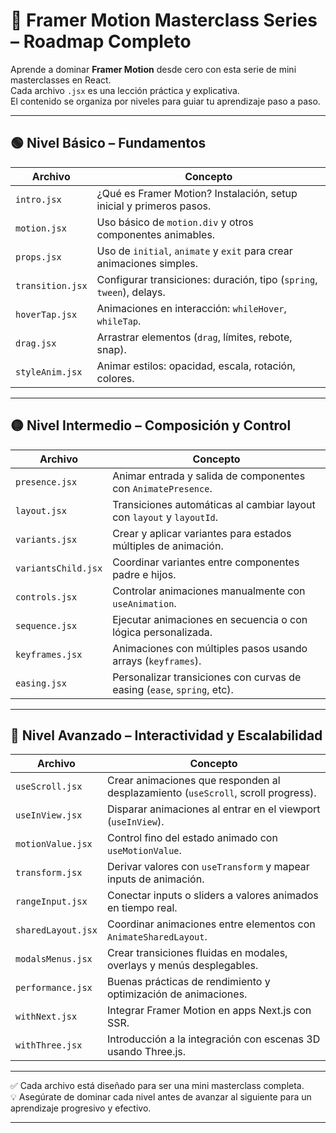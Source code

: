 # 🚀 Framer Motion Masterclass Series – Roadmap Completo

Aprende a dominar **Framer Motion** desde cero con esta serie de mini masterclasses en React.  
Cada archivo `.jsx` es una lección práctica y explicativa.  
El contenido se organiza por niveles para guiar tu aprendizaje paso a paso.

---

## 🟢 Nivel Básico – Fundamentos

| Archivo           | Concepto                                                                 |
|-------------------|--------------------------------------------------------------------------|
| `intro.jsx`       | ¿Qué es Framer Motion? Instalación, setup inicial y primeros pasos.     |
| `motion.jsx`      | Uso básico de `motion.div` y otros componentes animables.               |
| `props.jsx`       | Uso de `initial`, `animate` y `exit` para crear animaciones simples.    |
| `transition.jsx`  | Configurar transiciones: duración, tipo (`spring`, `tween`), delays.    |
| `hoverTap.jsx`    | Animaciones en interacción: `whileHover`, `whileTap`.                   |
| `drag.jsx`        | Arrastrar elementos (`drag`, límites, rebote, snap).                    |
| `styleAnim.jsx`   | Animar estilos: opacidad, escala, rotación, colores.                    |

---

## 🟡 Nivel Intermedio – Composición y Control

| Archivo             | Concepto                                                                      |
|----------------------|-------------------------------------------------------------------------------|
| `presence.jsx`       | Animar entrada y salida de componentes con `AnimatePresence`.                |
| `layout.jsx`         | Transiciones automáticas al cambiar layout con `layout` y `layoutId`.        |
| `variants.jsx`       | Crear y aplicar variantes para estados múltiples de animación.               |
| `variantsChild.jsx`  | Coordinar variantes entre componentes padre e hijos.                         |
| `controls.jsx`       | Controlar animaciones manualmente con `useAnimation`.                        |
| `sequence.jsx`       | Ejecutar animaciones en secuencia o con lógica personalizada.                |
| `keyframes.jsx`      | Animaciones con múltiples pasos usando arrays (`keyframes`).                 |
| `easing.jsx`         | Personalizar transiciones con curvas de easing (`ease`, `spring`, etc).      |

---

## 🔴 Nivel Avanzado – Interactividad y Escalabilidad

| Archivo            | Concepto                                                                            |
|---------------------|-------------------------------------------------------------------------------------|
| `useScroll.jsx`     | Crear animaciones que responden al desplazamiento (`useScroll`, scroll progress).  |
| `useInView.jsx`     | Disparar animaciones al entrar en el viewport (`useInView`).                        |
| `motionValue.jsx`   | Control fino del estado animado con `useMotionValue`.                               |
| `transform.jsx`     | Derivar valores con `useTransform` y mapear inputs de animación.                    |
| `rangeInput.jsx`    | Conectar inputs o sliders a valores animados en tiempo real.                        |
| `sharedLayout.jsx`  | Coordinar animaciones entre elementos con `AnimateSharedLayout`.                    |
| `modalsMenus.jsx`   | Crear transiciones fluidas en modales, overlays y menús desplegables.               |
| `performance.jsx`   | Buenas prácticas de rendimiento y optimización de animaciones.                      |
| `withNext.jsx`      | Integrar Framer Motion en apps Next.js con SSR.                                     |
| `withThree.jsx`     | Introducción a la integración con escenas 3D usando Three.js.                       |

---

✅ Cada archivo está diseñado para ser una mini masterclass completa.  
💡 Asegúrate de dominar cada nivel antes de avanzar al siguiente para un aprendizaje progresivo y efectivo.

---
